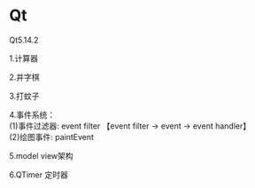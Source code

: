 # Qt
Qt5.14.2 <br>

1.计算器  <br>

2.井字棋 <br>

3.打蚊子 <br>

4.事件系统： <br>
(1)事件过滤器: event filter 【event filter -> event -> event handler】  <br>
(2)绘图事件: paintEvent  <br>

5.model view架构  <br>

6.QTimer 定时器 <br>
